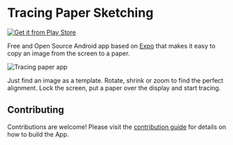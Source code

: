 # Tracing Paper Sketching

[![Get it from Play Store](https://github.com/dodie/tracing-paper-sketching/blob/master/docs/playstore-icon.png)](https://play.google.com/store/apps/details?id=com.advancedweb.tracing_paper_sketching)

Free and Open Source Android app based on [Expo](https://expo.dev/) that makes it easy to copy an image from the screen to a paper. 

![Tracing paper app](https://github.com/dodie/tracing-paper-sketching/blob/master/docs/IMG_20190104_204555.jpg "Tracing paper app")

Just find an image as a template. Rotate, shrink or zoom to find the perfect alignment. Lock the screen, put a paper over the display and start tracing.


## Contributing

Contributions are welcome! Please visit the
[contribution guide](https://github.com/dodie/tracing-paper-sketching/tree/master/CONTRIBUTING.md) for
details on how to build the App.

